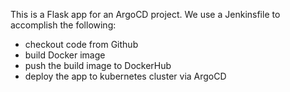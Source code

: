 This is a Flask app for an ArgoCD project. We use a Jenkinsfile to accomplish the following:
 - checkout code from Github
 - build Docker image
 - push the build image to DockerHub
 - deploy the app to kubernetes cluster via ArgoCD
